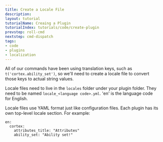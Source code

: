 ```yaml
---
title: Create a Locale File
description:
layout: tutorial
tutorialName: Creaing a Plugin
tutorialIndex: tutorials/code/create-plugin
prevstep: roll-cmd
nextstep: cmd-dispatch
tags: 
- code
- plugins
- localization
---
```


All of our commands have been using translation keys, such as `t('cortex.ability_set')`, so we'll need to create a locale file to convert those keys to actual string values.

Locale files need to live in the `locales` folder under your plugin folder.  They need to be named `locale_<language code>.yml`.  'en' is the language code for English.

Locale files use YAML format just like configuration files.   Each plugin has its own top-level locale section.  For example:

    en: 
      cortex:
        attributes_title: "Attributes"
        ability_set: "Ability set!"